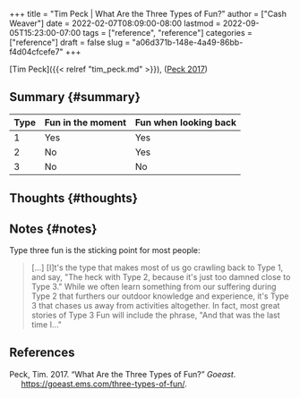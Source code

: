+++
title = "Tim Peck | What Are the Three Types of Fun?"
author = ["Cash Weaver"]
date = 2022-02-07T08:09:00-08:00
lastmod = 2022-09-05T15:23:00-07:00
tags = ["reference", "reference"]
categories = ["reference"]
draft = false
slug = "a06d371b-148e-4a49-86bb-f4d04cfcefe7"
+++

[Tim Peck]({{< relref "tim_peck.md" >}}), (<a href="#citeproc_bib_item_1">Peck 2017</a>)


## Summary {#summary}

| Type | Fun in the moment | Fun when looking back |
|------|-------------------|-----------------------|
| 1    | Yes               | Yes                   |
| 2    | No                | Yes                   |
| 3    | No                | No                    |


## Thoughts {#thoughts}


## Notes {#notes}

Type three fun is the sticking point for most people:

> [...] [I]t's the type that makes most of us go crawling back to Type 1, and say, "The heck with Type 2, because it's just too damned close to Type 3." While we often learn something from our suffering during Type 2 that furthers our outdoor knowledge and experience, it's Type 3 that chases us away from activities altogether. In fact, most great stories of Type 3 Fun will include the phrase, "And that was the last time I…"

## References

<style>.csl-entry{text-indent: -1.5em; margin-left: 1.5em;}</style><div class="csl-bib-body">
  <div class="csl-entry"><a id="citeproc_bib_item_1"></a>Peck, Tim. 2017. “What Are the Three Types of Fun?” <i>Goeast</i>. <a href="https://goeast.ems.com/three-types-of-fun/">https://goeast.ems.com/three-types-of-fun/</a>.</div>
</div>
